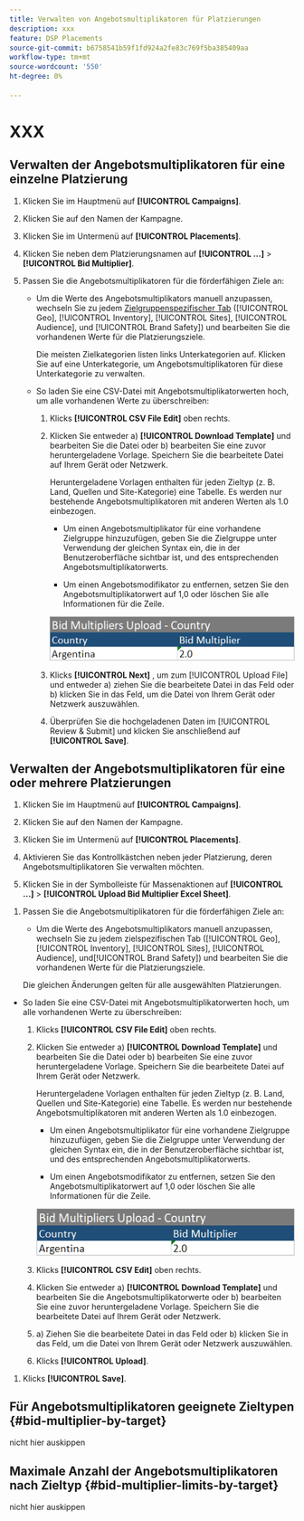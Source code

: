 ```yaml
---
title: Verwalten von Angebotsmultiplikatoren für Platzierungen
description: xxx
feature: DSP Placements
source-git-commit: b6758541b59f1fd924a2fe83c769f5ba385409aa
workflow-type: tm+mt
source-wordcount: '550'
ht-degree: 0%

---
```


# XXX

## Verwalten der Angebotsmultiplikatoren für eine einzelne Platzierung

1. Klicken Sie im Hauptmenü auf **[!UICONTROL Campaigns]**.

1. Klicken Sie auf den Namen der Kampagne.

1. Klicken Sie im Untermenü auf **[!UICONTROL Placements]**.

1. Klicken Sie neben dem Platzierungsnamen auf  **[!UICONTROL ...]** > **[!UICONTROL Bid Multiplier]**.

1. Passen Sie die Angebotsmultiplikatoren für die förderfähigen Ziele an:

   * Um die Werte des Angebotsmultiplikators manuell anzupassen, wechseln Sie zu jedem [Zielgruppenspezifischer Tab](#bid-multiplier-by-target) ([!UICONTROL Geo], [!UICONTROL Inventory], [!UICONTROL Sites], [!UICONTROL Audience], und [!UICONTROL Brand Safety]) und bearbeiten Sie die vorhandenen Werte für die Platzierungsziele.

     Die meisten Zielkategorien listen links Unterkategorien auf. Klicken Sie auf eine Unterkategorie, um Angebotsmultiplikatoren für diese Unterkategorie zu verwalten.

   * So laden Sie eine CSV-Datei mit Angebotsmultiplikatorwerten hoch, um alle vorhandenen Werte zu überschreiben:

      1. Klicks **[!UICONTROL CSV File Edit]** oben rechts.

      1. Klicken Sie entweder a) **[!UICONTROL Download Template]** und bearbeiten Sie die Datei oder b) bearbeiten Sie eine zuvor heruntergeladene Vorlage. Speichern Sie die bearbeitete Datei auf Ihrem Gerät oder Netzwerk.

         Heruntergeladene Vorlagen enthalten für jeden Zieltyp (z. B. Land, Quellen und Site-Kategorie) eine Tabelle. Es werden nur bestehende Angebotsmultiplikatoren mit anderen Werten als 1.0 einbezogen.

         * Um einen Angebotsmultiplikator für eine vorhandene Zielgruppe hinzuzufügen, geben Sie die Zielgruppe unter Verwendung der gleichen Syntax ein, die in der Benutzeroberfläche sichtbar ist, und des entsprechenden Angebotsmultiplikatorwerts.

         * Um einen Angebotsmodifikator zu entfernen, setzen Sie den Angebotsmultiplikatorwert auf 1,0 oder löschen Sie alle Informationen für die Zeile.

         ![Beispielzeile in einer Tabelle mit Angebotsmultiplikatoren](/help/dsp/assets/bid-multiplier-spreadsheet.png "Beispielzeile in einer Tabelle mit Angebotsmultiplikatoren")

      1. Klicks **[!UICONTROL Next]** , um zum [!UICONTROL Upload File] und entweder a) ziehen Sie die bearbeitete Datei in das Feld oder b) klicken Sie in das Feld, um die Datei von Ihrem Gerät oder Netzwerk auszuwählen.

      1. Überprüfen Sie die hochgeladenen Daten im [!UICONTROL Review & Submit] und klicken Sie anschließend auf **[!UICONTROL Save]**.

## Verwalten der Angebotsmultiplikatoren für eine oder mehrere Platzierungen

<!-- verify all and edit accordingly -->

1. Klicken Sie im Hauptmenü auf **[!UICONTROL Campaigns]**.

1. Klicken Sie auf den Namen der Kampagne.

1. Klicken Sie im Untermenü auf **[!UICONTROL Placements]**.

1. Aktivieren Sie das Kontrollkästchen neben jeder Platzierung, deren Angebotsmultiplikatoren Sie verwalten möchten.

1. Klicken Sie in der Symbolleiste für Massenaktionen auf **[!UICONTROL ...]** > **[!UICONTROL Upload Bid Multiplier Excel Sheet]**.

<!-- Check the following this functionality when available in UAT -->

1. Passen Sie die Angebotsmultiplikatoren für die förderfähigen Ziele an:

   * Um die Werte des Angebotsmultiplikators manuell anzupassen, wechseln Sie zu jedem zielspezifischen Tab ([!UICONTROL Geo], [!UICONTROL Inventory], [!UICONTROL Sites], [!UICONTROL Audience], und[!UICONTROL Brand Safety]) und bearbeiten Sie die vorhandenen Werte für die Platzierungsziele.

   Die gleichen Änderungen gelten für alle ausgewählten Platzierungen.

* So laden Sie eine CSV-Datei mit Angebotsmultiplikatorwerten hoch, um alle vorhandenen Werte zu überschreiben:

   1. Klicks **[!UICONTROL CSV File Edit]** oben rechts.

   1. Klicken Sie entweder a) **[!UICONTROL Download Template]** und bearbeiten Sie die Datei oder b) bearbeiten Sie eine zuvor heruntergeladene Vorlage. Speichern Sie die bearbeitete Datei auf Ihrem Gerät oder Netzwerk.

      Heruntergeladene Vorlagen enthalten für jeden Zieltyp (z. B. Land, Quellen und Site-Kategorie) eine Tabelle. Es werden nur bestehende Angebotsmultiplikatoren mit anderen Werten als 1.0 einbezogen.

      * Um einen Angebotsmultiplikator für eine vorhandene Zielgruppe hinzuzufügen, geben Sie die Zielgruppe unter Verwendung der gleichen Syntax ein, die in der Benutzeroberfläche sichtbar ist, und des entsprechenden Angebotsmultiplikatorwerts.

      * Um einen Angebotsmodifikator zu entfernen, setzen Sie den Angebotsmultiplikatorwert auf 1,0 oder löschen Sie alle Informationen für die Zeile.

      ![Beispielzeile in einer Tabelle mit Angebotsmultiplikatoren](/help/dsp/assets/bid-multiplier-spreadsheet.png "Beispielzeile in einer Tabelle mit Angebotsmultiplikatoren")

   1. Klicks **[!UICONTROL CSV Edit]** oben rechts.

   1. Klicken Sie entweder a) **[!UICONTROL Download Template]** und bearbeiten Sie die Angebotsmultiplikatorwerte oder b) bearbeiten Sie eine zuvor heruntergeladene Vorlage. Speichern Sie die bearbeitete Datei auf Ihrem Gerät oder Netzwerk.

   1. a) Ziehen Sie die bearbeitete Datei in das Feld oder b) klicken Sie in das Feld, um die Datei von Ihrem Gerät oder Netzwerk auszuwählen.

   1. Klicks **[!UICONTROL Upload]**.

1. Klicks **[!UICONTROL Save]**.

## Für Angebotsmultiplikatoren geeignete Zieltypen {#bid-multiplier-by-target}

nicht hier auskippen

## Maximale Anzahl der Angebotsmultiplikatoren nach Zieltyp {#bid-multiplier-limits-by-target}

nicht hier auskippen

<!--

>[!MORELIKETHIS]
>
>* [About Placement Management](placement-about.md)
>* [Edit Placements](placement-edit.md)
>* [View the Change Log for a Placement](placement-change-log.md)
>* [Placement Settings](placement-settings.md)
 -->
